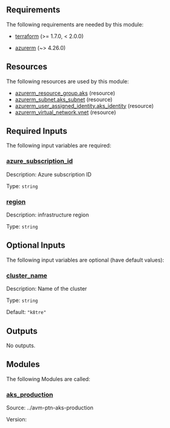 <!-- BEGIN_TF_DOCS -->


<!-- markdownlint-disable MD033 -->
## Requirements

The following requirements are needed by this module:

- <a name="requirement_terraform"></a> [terraform](#requirement\_terraform) (>= 1.7.0, < 2.0.0)

- <a name="requirement_azurerm"></a> [azurerm](#requirement\_azurerm) (~> 4.26.0)

## Resources

The following resources are used by this module:

- [azurerm_resource_group.aks](https://registry.terraform.io/providers/hashicorp/azurerm/latest/docs/resources/resource_group) (resource)
- [azurerm_subnet.aks_subnet](https://registry.terraform.io/providers/hashicorp/azurerm/latest/docs/resources/subnet) (resource)
- [azurerm_user_assigned_identity.aks_identity](https://registry.terraform.io/providers/hashicorp/azurerm/latest/docs/resources/user_assigned_identity) (resource)
- [azurerm_virtual_network.vnet](https://registry.terraform.io/providers/hashicorp/azurerm/latest/docs/resources/virtual_network) (resource)

<!-- markdownlint-disable MD013 -->
## Required Inputs

The following input variables are required:

### <a name="input_azure_subscription_id"></a> [azure\_subscription\_id](#input\_azure\_subscription\_id)

Description: Azure subscription ID

Type: `string`

### <a name="input_region"></a> [region](#input\_region)

Description: infrastructure region

Type: `string`

## Optional Inputs

The following input variables are optional (have default values):

### <a name="input_cluster_name"></a> [cluster\_name](#input\_cluster\_name)

Description: Name of the cluster

Type: `string`

Default: `"k8tre"`

## Outputs

No outputs.

## Modules

The following Modules are called:

### <a name="module_aks_production"></a> [aks\_production](#module\_aks\_production)

Source: ../avm-ptn-aks-production

Version:

<!-- END_TF_DOCS -->
